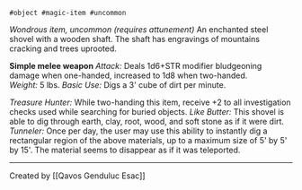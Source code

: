 	#object #magic-item #uncommon
*Wondrous item, uncommon (requires attunement)* 
An enchanted steel shovel with a wooden shaft. The shaft has engravings of mountains cracking and trees uprooted. 

**Simple melee weapon**
*Attack:* Deals 1d6+STR modifier bludgeoning damage when one-handed, increased to 1d8 when two-handed.  
*Weight:* 5 lbs.
*Basic Use:* Digs a 3' cube of dirt per minute. 

*Treasure Hunter:* While two-handing this item, receive +2 to all investigation checks used while searching for buried objects.
*Like Butter:* This shovel is able to dig through earth, clay, root, wood, and soft stone as if it were dirt. 
*Tunneler:* Once per day, the user may use this ability to instantly dig a rectangular region of the above materials, up to a maximum size of 5' by 5' by 15'. The material seems to disappear as if it was teleported. 

---
Created by [[Qavos Genduluc Esac]]